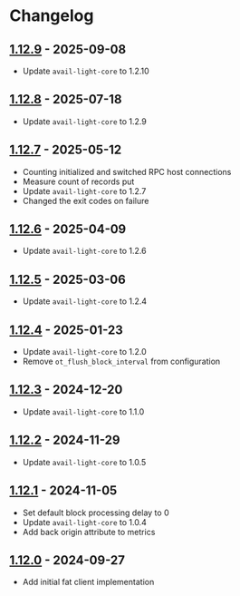 # Changelog

## [1.12.9](https://github.com/availproject/avail-light/releases/tag/avail-light-fat-v1.12.9) - 2025-09-08

- Update `avail-light-core` to 1.2.10

## [1.12.8](https://github.com/availproject/avail-light/releases/tag/avail-light-fat-v1.12.8) - 2025-07-18

- Update `avail-light-core` to 1.2.9

## [1.12.7](https://github.com/availproject/avail-light/releases/tag/avail-light-fat-v1.12.7) - 2025-05-12

- Counting initialized and switched RPC host connections
- Measure count of records put
- Update `avail-light-core` to 1.2.7
- Changed the exit codes on failure

## [1.12.6](https://github.com/availproject/avail-light/releases/tag/avail-light-fat-v1.12.6) - 2025-04-09

- Update `avail-light-core` to 1.2.6

## [1.12.5](https://github.com/availproject/avail-light/releases/tag/avail-light-fat-v1.12.5) - 2025-03-06

- Update `avail-light-core` to 1.2.4

## [1.12.4](https://github.com/availproject/avail-light/releases/tag/avail-light-fat-v1.12.4) - 2025-01-23

- Update `avail-light-core` to 1.2.0
- Remove `ot_flush_block_interval` from configuration

## [1.12.3](https://github.com/availproject/avail-light/releases/tag/avail-light-fat-v1.12.3) - 2024-12-20

- Update `avail-light-core` to 1.1.0

## [1.12.2](https://github.com/availproject/avail-light/releases/tag/avail-light-fat-v1.12.2) - 2024-11-29

- Update `avail-light-core` to 1.0.5

## [1.12.1](https://github.com/availproject/avail-light/releases/tag/avail-light-fat-v1.12.1) - 2024-11-05

- Set default block processing delay to 0
- Update `avail-light-core` to 1.0.4
- Add back origin attribute to metrics

## [1.12.0](https://github.com/availproject/avail-light/releases/tag/avail-light-fat-v1.12.0) - 2024-09-27

- Add initial fat client implementation
